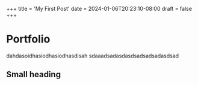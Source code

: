+++
title = 'My First Post'
date = 2024-01-06T20:23:10-08:00
draft = false
+++


# Portfolio
dahdasoidhasiodhasiodhasdisah
sdaaadsadasdasdsadsadsadasdsad


## Small heading
